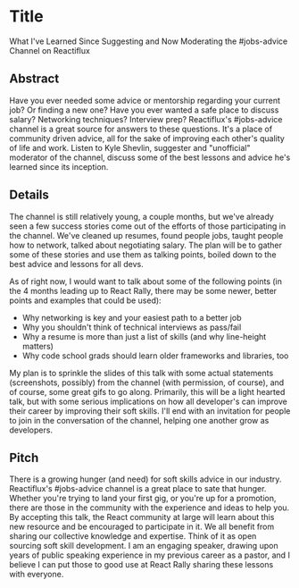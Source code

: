 # Title

What I've Learned Since Suggesting and Now Moderating the #jobs-advice Channel on Reactiflux

## Abstract

Have you ever needed some advice or mentorship regarding your current job? Or finding a new one? Have you ever wanted a safe place to discuss salary? Networking techniques? Interview prep? Reactiflux's #jobs-advice channel is a great source for answers to these questions. It's a place of community driven advice, all for the sake of improving each other's quality of life and work. Listen to Kyle Shevlin, suggester and "unofficial" moderator of the channel, discuss some of the best lessons and advice he's learned since its inception.

## Details

The channel is still relatively young, a couple months, but we've already seen a few success stories come out of the efforts of those participating in the channel. We've cleaned up resumes, found people jobs, taught people how to network, talked about negotiating salary. The plan will be to gather some of these stories and use them as talking points, boiled down to the best advice and lessons for all devs.

As of right now, I would want to talk about some of the following points (in the 4 months leading up to React Rally, there may be some newer, better points and examples that could be used):

* Why networking is key and your easiest path to a better job
* Why you shouldn't think of technical interviews as pass/fail
* Why a resume is more than just a list of skills (and why line-height matters)
* Why code school grads should learn older frameworks and libraries, too

My plan is to sprinkle the slides of this talk with some actual statements (screenshots, possibly) from the channel (with permission, of course), and of course, some great gifs to go along. Primarily, this will be a light hearted talk, but with some serious implications on how all developer's can improve their career by improving their soft skills. I'll end with an invitation for people to join in the conversation of the channel, helping one another grow as developers.

## Pitch

There is a growing hunger (and need) for soft skills advice in our industry. Reactiflux's #jobs-advice channel is a great place to sate that hunger. Whether you're trying to land your first gig, or you're up for a promotion, there are those in the community with the experience and ideas to help you. By accepting this talk, the React community at large will learn about this new resource and be encouraged to participate in it. We all benefit from sharing our collective knowledge and expertise. Think of it as open sourcing soft skill development. I am an engaging speaker, drawing upon years of public speaking experience in my previous career as a pastor, and I believe I can put those to good use at React Rally sharing these lessons with everyone.
